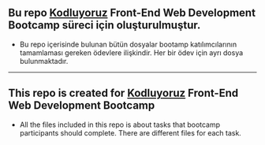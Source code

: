 ## Bu repo [Kodluyoruz](https://www.kodluyoruz.org/) Front-End Web Development Bootcamp süreci için oluşturulmuştur. 

* Bu repo içerisinde bulunan bütün dosyalar bootamp katılımcılarının tamamlaması gereken ödevlere ilişkindir. Her bir ödev için ayrı dosya bulunmaktadır. 

---

## This repo is created for [Kodluyoruz](https://www.kodluyoruz.org/) Front-End Web Development Bootcamp 

* All the files included in this repo is about tasks that bootcamp participants should complete. There are different files for each task. 